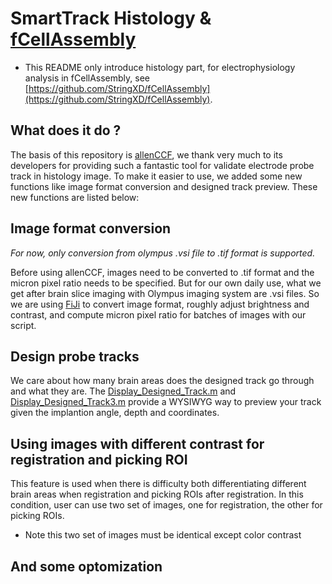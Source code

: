 # SmartTrack Histology & [fCellAssembly](https://github.com/StringXD/fCellAssembly)

* This README only introduce histology part, for electrophysiology analysis in fCellAssembly, see [https://github.com/StringXD/fCellAssembly](https://github.com/StringXD/fCellAssembly).

## What does it do ?

The basis of this repository is [allenCCF](https://github.com/cortex-lab/allenCCF), we thank very much to its developers for providing such a fantastic tool for validate electrode probe track in histology image. To make it easier to use, we added some new functions like image format conversion and designed track preview. These new functions are listed below:

## Image format conversion

*For now, only conversion from olympus .vsi file to .tif format is supported.*

Before using allenCCF, images need to be converted to .tif format and the micron pixel ratio needs to be specified. But for our own daily use, what we get after brain slice imaging with Olympus imaging system are .vsi files. So we are using [FiJi](http://fiji.sc/) to  convert image format, roughly adjust brightness and contrast, and compute micron pixel ratio for batches of images with our script.

## Design probe tracks

We care about how many brain areas does the designed track go through and what they are. The [Display_Designed_Track.m](https://github.com/StringXD/SmartTrack-Histology/blob/master/SHARP-Track/Display_Designed_Track.m) and [Display_Designed_Track3.m](https://github.com/StringXD/SmartTrack-Histology/blob/master/SHARP-Track/Display_Designed_Track3.m) provide a WYSIWYG way to preview your track given the implantion angle, depth and coordinates.

## Using images with different contrast for registration and picking ROI

This feature is used when there is difficulty both differentiating different brain areas when registration and picking ROIs after registration. In this condition, user can use two set of images, one for registration, the other for picking ROIs.

* Note this two set of images must be identical except color contrast

## And some optomization

